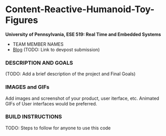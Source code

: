 Content-Reactive-Humanoid-Toy-Figures
============

**University of Pennsylvania, ESE 519: Real Time and Embedded Systems**

* TEAM MEMBER NAMES
* [Blog](https://devpost.com/software/project-name) (TODO: Link to devpost submission)

### DESCRIPTION AND GOALS
(TODO: Add a brief description of the project and Final Goals)


### IMAGES and GIFs
Add images and screenshot of your product, user iterface, etc. Animated GIFs of User interfaces would be preferred.

### BUILD INSTRUCTIONS
TODO: Steps to follow for anyone to use this code

